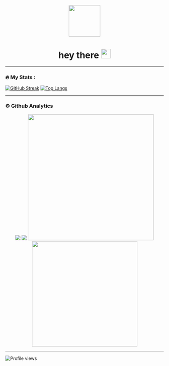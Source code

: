 <div id="header" align="center">
  <img src="https://media.giphy.com/media/M9gbBd9nbDrOTu1Mqx/giphy.gif" width="100"/>
</div>
<div id="badges" align="center">
    <img src="https://komarev.com/ghpvc/?username=your-github-username&style=flat-square&color=blue" alt=""/>
    <h1>
  hey there <img src="https://media.giphy.com/media/hvRJCLFzcasrR4ia7z/giphy.gif" width="30px"/>
    </h1>
</div>

---

### :fire: My Stats :
[![GitHub Streak](http://github-readme-streak-stats.herokuapp.com?user=ticket-hero&theme=radical&background=000000)](https://git.io/streak-stats)
[![Top Langs](https://github-readme-stats.vercel.app/api/top-langs/?username=ticket-hero)](https://github.com/anuraghazra/github-readme-stats)

----

### ⚙ Github Analytics

<p align="center">
    <img src="https://github-profile-summary-cards.vercel.app/api/cards/repos-per-language?username=ticket-hero&theme=nord_dark" >
    <img src="https://github-profile-summary-cards.vercel.app/api/cards/most-commit-language?username=ticket-hero&theme=nord_dark" >
<!--    <img src="https://github-profile-trophy.vercel.app/?username=ticket-hero&theme=darkhub" >-->
    <img src="https://github-readme-stats.vercel.app/api?username=ticket-hero&theme=radical&show_icons=true&include_all_commits=true" width="400" >
    <img src="https://github-readme-stats.vercel.app/api/top-langs/?username=ticket-hero&theme=chartreuse-dark&layout=compact" width="335" >
</p>

----

![Profile views](https://p/rofile-counter.glitch.me/ticket-hero/count.svg)
